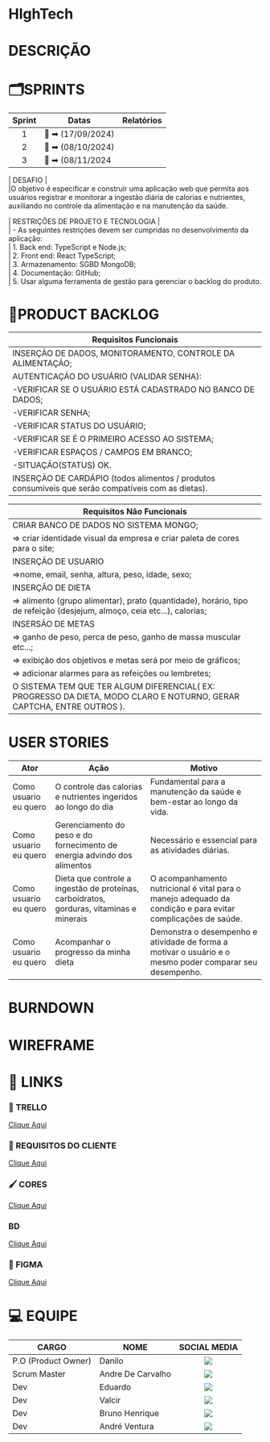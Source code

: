 # HIghTech
<div align="middle">
</div>
<div>
 <h1>DESCRIÇÃO</h1>
</div>


# 🗂️SPRINTS
| Sprint  | Datas   | Relatórios                                     |
|:-------:| --------------------- |---------------------------------------------- |
|  1  | :calendar:  ➡ (17/09/2024) |
|  2  | :calendar:  ➡ (08/10/2024) |
|  3  | :calendar:  ➡ (08/11/2024  |

|       DESAFIO       |    
|O objetivo é especificar e construir uma aplicação web que permita aos usuários registrar e monitorar a ingestão diária de calorias e nutrientes, auxiliando no controle da alimentação e na manutenção da saúde.

|       RESTRIÇÕES DE PROJETO E TECNOLOGIA      |          
| - As seguintes restrições devem ser cumpridas no desenvolvimento da aplicação:     
| 1.	Back end: TypeScript e Node.js;          
| 2.	Front end: React TypeScript;        
| 3.	Armazenamento: SGBD MongoDB;       
| 4.	Documentação: GitHub;     
| 5.	Usar alguma ferramenta de gestão para gerenciar o backlog do produto. 


# 📑PRODUCT BACKLOG
|  Requisitos Funcionais       |
|------------------------------|
| INSERÇÃO DE DADOS, MONITORAMENTO, CONTROLE DA ALIMENTAÇÃO;  
| AUTENTICAÇÃO DO USUÁRIO (VALIDAR SENHA):                    
| -VERIFICAR SE O USUÁRIO ESTÁ CADASTRADO NO BANCO DE DADOS;  
| -VERIFICAR SENHA;                                           
| -VERIFICAR STATUS DO USUÁRIO;                               
| -VERIFICAR SE É O PRIMEIRO ACESSO AO SISTEMA;                                                                         
| -VERIFICAR ESPAÇOS / CAMPOS EM BRANCO;                      
| -SITUAÇÃO(STATUS) OK.                                                                                                
| INSERÇÃO DE CARDÁPIO (todos alimentos / produtos consumíveis que serão compatíveis com as dietas).

 

|   Requisitos Não Funcionais                                                                                                                      
|------------------------------|
| CRIAR BANCO DE DADOS NO SISTEMA MONGO;  
| => criar identidade visual da empresa e criar paleta de cores para o site;
| INSERÇÃO DE USUARIO
| =>nome, email, senha, altura, peso, idade, sexo;
| INSERÇÃO DE DIETA
| => alimento (grupo alimentar), prato (quantidade), horário, tipo de refeição (desjejum, almoço, ceia etc...), calorias;
| INSERSÃO DE METAS
| => ganho de peso, perca de peso, ganho de massa muscular etc...;
| => exibição dos objetivos e metas será por meio de gráficos;
| => adicionar alarmes para as refeições ou lembretes;
| O SISTEMA TEM QUE TER ALGUM DIFERENCIAL( EX: PROGRESSO DA DIETA, MODO CLARO E NOTURNO, GERAR CAPTCHA, ENTRE OUTROS ). 



# USER STORIES
|Ator          |Ação                         |Motivo                        |
|--------------|-----------------------------|------------------------------|
|Como usuario eu quero| O controle das calorias e nutrientes ingeridos ao longo do dia | Fundamental para a manutenção da saúde e bem-estar ao longo da vida.
|Como usuario eu quero| Gerenciamento do peso e do fornecimento de energia advindo dos alimentos | Necessário e essencial para as atividades diárias.
|Como usuario eu quero| Dieta que controle a ingestão de proteínas, carboidratos, gorduras, vitaminas e minerais | O acompanhamento nutricional é vital para o manejo adequado da condição e para evitar complicações de saúde.
|Como usuario eu quero| Acompanhar o progresso da minha dieta | Demonstra o desempenho e atividade de forma a motivar o usuário e o mesmo poder comparar seu desempenho.


# BURNDOWN


# WIREFRAME

# 🔗 LINKS

### 🧮 TRELLO 
[Clique Aqui]()

### 📖 REQUISITOS DO CLIENTE
[Clique Aqui]()

### 🖌️ CORES
[Clique Aqui]()

### BD 
[Clique Aqui]()

### 🎨 FIGMA
[Clique Aqui]()


# :computer: EQUIPE

|CARGO | NOME| SOCIAL MEDIA |
|------|-----|:--------------:|
| P.O (Product Owner) |   Danilo    |     <a target="_blank" href="https://"><img  src="https://skillicons.dev/icons?i=github"></a>       |
| Scrum Master |   Andre De Carvalho   |     <a target="_blank" href="https://github.com/andremc331"><img  src="https://skillicons.dev/icons?i=github"></a>         |
| Dev     |   Eduardo   |     <a target="_blank" href="https://"><img src="https://skillicons.dev/icons?i=github"></a>       |
| Dev     |   Valcir  |     <a target="_blank" href="https://"><img  src="https://skillicons.dev/icons?i=github"></a>         |
| Dev     |   Bruno Henrique   |     <a target="_blank" href="https:/"><img  src="https://skillicons.dev/icons?i=github"></a>         |
| Dev     |   André Ventura   |     <a target="_blank" href="https:/"><img  src="https://skillicons.dev/icons?i=github"></a>        |


